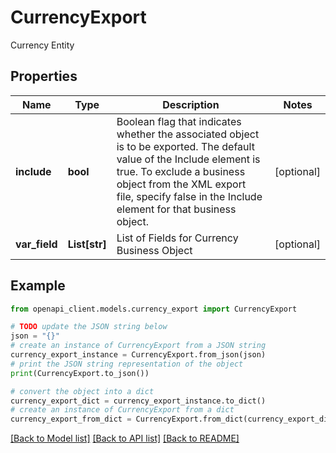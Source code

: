 # CurrencyExport

Currency Entity

## Properties

Name | Type | Description | Notes
------------ | ------------- | ------------- | -------------
**include** | **bool** | Boolean flag that indicates whether the associated object is to be exported. The default value of the Include element is true. To exclude a business object from the XML export file, specify false in the Include element for that business object. | [optional] 
**var_field** | **List[str]** | List of Fields for Currency Business Object | [optional] 

## Example

```python
from openapi_client.models.currency_export import CurrencyExport

# TODO update the JSON string below
json = "{}"
# create an instance of CurrencyExport from a JSON string
currency_export_instance = CurrencyExport.from_json(json)
# print the JSON string representation of the object
print(CurrencyExport.to_json())

# convert the object into a dict
currency_export_dict = currency_export_instance.to_dict()
# create an instance of CurrencyExport from a dict
currency_export_from_dict = CurrencyExport.from_dict(currency_export_dict)
```
[[Back to Model list]](../README.md#documentation-for-models) [[Back to API list]](../README.md#documentation-for-api-endpoints) [[Back to README]](../README.md)


